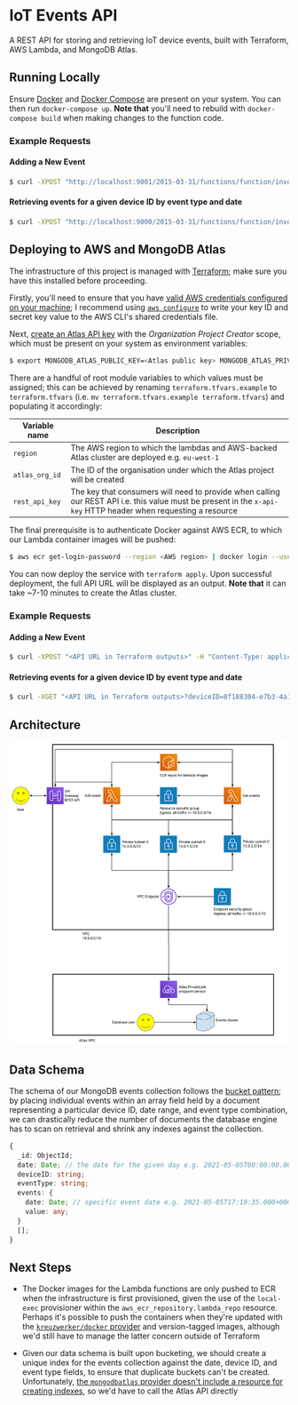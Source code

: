 # IoT Events API

A REST API for storing and retrieving IoT device events, built with Terraform, AWS Lambda, and MongoDB Atlas.

## Running Locally

Ensure [Docker](https://docs.docker.com/get-docker/) and [Docker Compose](https://docs.docker.com/compose/install/) are present on your system. You can then run `docker-compose up`. **Note that** you'll need to rebuild with `docker-compose build` when making changes to the function code.

### Example Requests

#### Adding a New Event

```sh
$ curl -XPOST "http://localhost:9001/2015-03-31/functions/function/invocations" -d '{ "body": "{ \"date\": \"'$(date --iso-8601=seconds --utc)'\", \"deviceID\": \"8f188304-e7b3-4a16-a243-b9470468478a\", \"eventType\": \"temp_celcius\", \"value\": 4 }" }'
```

#### Retrieving events for a given device ID by event type and date

```sh
$ curl -XPOST "http://localhost:9000/2015-03-31/functions/function/invocations" -d '{ "queryStringParameters": { "deviceID": "8f188304-e7b3-4a16-a243-b9470468478a", "date": "'$(date --iso-8601=date --utc)'", "eventType": "temp_celcius" } }'
```

## Deploying to AWS and MongoDB Atlas

The infrastructure of this project is managed with [Terraform](https://www.terraform.io/); make sure you have this installed before proceeding.

Firstly, you'll need to ensure that you have [valid AWS credentials configured on your machine](https://registry.terraform.io/providers/hashicorp/aws/latest/docs#authentication); I recommend using [`aws configure`](https://docs.aws.amazon.com/cli/latest/reference/configure/) to write your key ID and secret key value to the AWS CLI's shared credentials file.

Next, [create an Atlas API key](https://docs.atlas.mongodb.com/configure-api-access/#programmatic-api-keys) with the _Organization Project Creator_ scope, which must be present on your system as environment variables:

```sh
$ export MONGODB_ATLAS_PUBLIC_KEY=<Atlas public key> MONGODB_ATLAS_PRIVATE_KEY=<Atlas private key>
```

There are a handful of root module variables to which values must be assigned; this can be achieved by renaming `terraform.tfvars.example` to `terraform.tfvars` (i.e. `mv terraform.tfvars.example terraform.tfvars`) and populating it accordingly:

| Variable name  | Description                                                                                                                                                |
| -------------- | ---------------------------------------------------------------------------------------------------------------------------------------------------------- |
| `region`       | The AWS region to which the lambdas and AWS-backed Atlas cluster are deployed e.g. `eu-west-1`                                                             |
| `atlas_org_id` | The ID of the organisation under which the Atlas project will be created                                                                                   |
| `rest_api_key` | The key that consumers will need to provide when calling our REST API i.e. this value must be present in the `x-api-key` HTTP header when requesting a resource |

The final prerequisite is to authenticate Docker against AWS ECR, to which our Lambda container images will be pushed:

```sh
$ aws ecr get-login-password --region <AWS region> | docker login --username AWS --password-stdin <AWS account ID>.dkr.ecr.<AWS region>.amazonaws.com
```

You can now deploy the service with `terraform apply`. Upon successful deployment, the full API URL will be displayed as an output. **Note that** it can take ~7-10 minutes to create the Atlas cluster.

### Example Requests

#### Adding a New Event

```sh
$ curl -XPOST "<API URL in Terraform outputs>" -H "Content-Type: application/json" -H "x-api-key: <value provided to rest_api_key Terraform variable>" -d '{"date":"'$(date --iso-8601=seconds --utc)'","deviceID":"8f188304-e7b3-4a16-a243-b9470468478a","eventType":"temp_celcius","value":3}'
```

#### Retrieving events for a given device ID by event type and date

```sh
$ curl -XGET "<API URL in Terraform outputs>?deviceID=8f188304-e7b3-4a16-a243-b9470468478a&eventType=temp_celcius&date=$(date --iso-8601=date --utc)" -H "Content-Type: application/json" -H "x-api-key: <value provided to rest_api_key Terraform variable>"
```

## Architecture

![Architecture diagram](images/architecture.png)

## Data Schema

The schema of our MongoDB events collection follows the [bucket pattern](https://www.mongodb.com/blog/post/building-with-patterns-the-bucket-pattern); by placing individual events within an array field held by a document representing a particular device ID, date range, and event type combination, we can drastically reduce the number of documents the database engine has to scan on retrieval and shrink any indexes against the collection.

```ts
{
  _id: ObjectId;
  date: Date; // the date for the given day e.g. 2021-05-05T00:00:00.000+0000
  deviceID: string;
  eventType: string;
  events: {
    date: Date; // specific event date e.g. 2021-05-05T17:19:35.000+0000
    value: any;
  }
  [];
}
```

## Next Steps

- The Docker images for the Lambda functions are only pushed to ECR when the infrastructure is first provisioned, given the use of the `local-exec` provisioner within the `aws_ecr_repository.lambda_repo` resource. Perhaps it's possible to push the containers when they're updated with the [`kreuzwerker/docker` provider](https://registry.terraform.io/providers/kreuzwerker/docker/latest) and version-tagged images, although we'd still have to manage the latter concern outside of Terraform

- Given our data schema is built upon bucketing, we should create a unique index for the events collection against the date, device ID, and event type fields, to ensure that duplicate buckets can't be created. Unfortunately, [the `mongodbatlas` provider doesn't include a resource for creating indexes](https://github.com/mongodb/terraform-provider-mongodbatlas/issues/308), so we'd have to call the Atlas API directly
